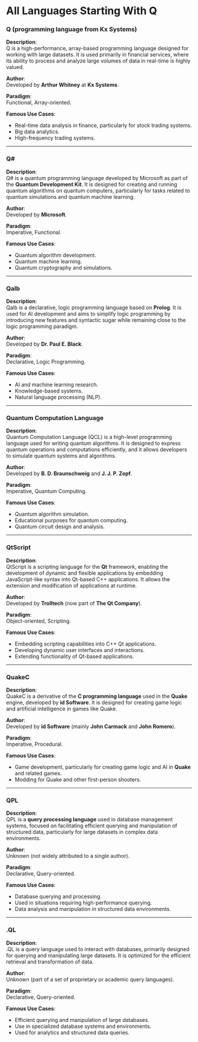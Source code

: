 # All Languages Starting With Q

### **Q (programming language from Kx Systems)**

**Description**:  
Q is a high-performance, array-based programming language designed for working with large datasets. It is used primarily in financial services, where its ability to process and analyze large volumes of data in real-time is highly valued.

**Author**:  
Developed by **Arthur Whitney** at **Kx Systems**.

**Paradigm**:  
Functional, Array-oriented.

**Famous Use Cases**:  
- Real-time data analysis in finance, particularly for stock trading systems.  
- Big data analytics.  
- High-frequency trading systems.

---

### **Q#**

**Description**:  
Q# is a quantum programming language developed by Microsoft as part of the **Quantum Development Kit**. It is designed for creating and running quantum algorithms on quantum computers, particularly for tasks related to quantum simulations and quantum machine learning.

**Author**:  
Developed by **Microsoft**.

**Paradigm**:  
Imperative, Functional.

**Famous Use Cases**:  
- Quantum algorithm development.  
- Quantum machine learning.  
- Quantum cryptography and simulations.

---

### **Qalb**

**Description**:  
Qalb is a declarative, logic programming language based on **Prolog**. It is used for AI development and aims to simplify logic programming by introducing new features and syntactic sugar while remaining close to the logic programming paradigm.

**Author**:  
Developed by **Dr. Paul E. Black**.

**Paradigm**:  
Declarative, Logic Programming.

**Famous Use Cases**:  
- AI and machine learning research.  
- Knowledge-based systems.  
- Natural language processing (NLP).

---

### **Quantum Computation Language**

**Description**:  
Quantum Computation Language (QCL) is a high-level programming language used for writing quantum algorithms. It is designed to express quantum operations and computations efficiently, and it allows developers to simulate quantum systems and algorithms.

**Author**:  
Developed by **B. D. Braunschweig** and **J. J. P. Zepf**.

**Paradigm**:  
Imperative, Quantum Computing.

**Famous Use Cases**:  
- Quantum algorithm simulation.  
- Educational purposes for quantum computing.  
- Quantum circuit design and analysis.

---

### **QtScript**

**Description**:  
QtScript is a scripting language for the **Qt** framework, enabling the development of dynamic and flexible applications by embedding JavaScript-like syntax into Qt-based C++ applications. It allows the extension and modification of applications at runtime.

**Author**:  
Developed by **Trolltech** (now part of **The Qt Company**).

**Paradigm**:  
Object-oriented, Scripting.

**Famous Use Cases**:  
- Embedding scripting capabilities into C++ Qt applications.  
- Developing dynamic user interfaces and interactions.  
- Extending functionality of Qt-based applications.

---

### **QuakeC**

**Description**:  
QuakeC is a derivative of the **C programming language** used in the **Quake** engine, developed by **id Software**. It is designed for creating game logic and artificial intelligence in games like Quake.

**Author**:  
Developed by **id Software** (mainly **John Carmack** and **John Romero**).

**Paradigm**:  
Imperative, Procedural.

**Famous Use Cases**:  
- Game development, particularly for creating game logic and AI in **Quake** and related games.  
- Modding for Quake and other first-person shooters.

---

### **QPL**

**Description**:  
QPL is a **query processing language** used in database management systems, focused on facilitating efficient querying and manipulation of structured data, particularly for large datasets in complex data environments.

**Author**:  
Unknown (not widely attributed to a single author).

**Paradigm**:  
Declarative, Query-oriented.

**Famous Use Cases**:  
- Database querying and processing.  
- Used in situations requiring high-performance querying.  
- Data analysis and manipulation in structured data environments.

---

### **.QL**

**Description**:  
.QL is a query language used to interact with databases, primarily designed for querying and manipulating large datasets. It is optimized for the efficient retrieval and transformation of data.

**Author**:  
Unknown (part of a set of proprietary or academic query languages).

**Paradigm**:  
Declarative, Query-oriented.

**Famous Use Cases**:  
- Efficient querying and manipulation of large databases.  
- Use in specialized database systems and environments.  
- Used for analytics and structured data queries.
